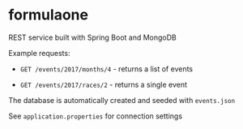 # formulaone

REST service built with Spring Boot and MongoDB

Example requests:

* `GET /events/2017/months/4` - returns a list of events

* `GET /events/2017/races/2` - returns a single event

The database is automatically created and seeded with `events.json`

See `application.properties` for connection settings